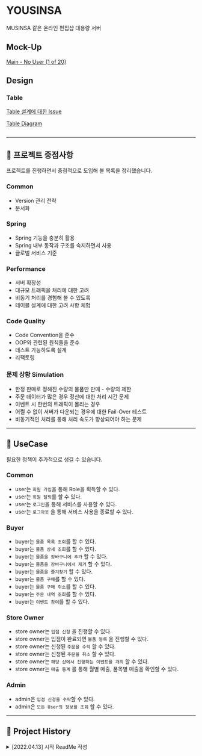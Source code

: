 # YOUSINSA
MUSINSA 같은 온라인 편집샵 대용량 서버

## Mock-Up

[Main - No User (1 of 20)](https://ovenapp.io/project/PGw27rPWTmydr8mpmbRVAZYTZurQXuV6#7YCsA)

## Design

### Table
[Table 설계에 대한 Issue](https://github.com/f-lab-edu/yousinsa/issues/5)

[Table Diagram](https://dbdiagram.io/d/626c11c695e7f23c619ca37d)

<img src="https://user-images.githubusercontent.com/25685282/166242241-7685315d-fc17-4bc4-abce-a65d3a71c318.png" alt="">

---
## 👕 프로젝트 중점사항

프로젝트를 진행하면서 중점적으로 도입해 볼 목록을 정리했습니다.

### Common

- Version 관리 전략
- 문서화

### Spring

- Spring 기능을 충분히 활용
- Spring 내부 동작과 구조를 숙지하면서 사용
- 글로벌 서비스 기준

### Performance

- 서버 확장성
- 대규모 트래픽을 처리에 대한 고려
- 비동기 처리를 경험해 볼 수 있도록
- 테이블 설계에 대한 고려 사항 체험

### Code Quality

- Code Convention을 준수
- OOP와 관련된 원칙들을 준수
- 테스트 가능하도록 설계
- 리팩토링

### 문제 상황 Simulation

- 한정 판매로 정해진 수량의 물품만 판매 - 수량의 제한
- 주문 데이터가 많은 경우 정산에 대한 처리 시간 문제
- 이벤트 시 한번의 트래픽이 몰리는 경우
- 어쩔 수 없이 서버가 다운되는 경우에 대한 Fail-Over 테스트
- 비동기적인 처리를 통해 처리 속도가 향상되어야 하는 문제

---

## 👖 UseCase

필요한 정책이 추가적으로 생길 수 있습니다.

### Common

- user는 `회원 가입`을 통해 Role을 획득할 수 있다.
- user는 `회원 탈퇴`를 할 수 있다.
- user는 `로그인`을 통해 서비스를 사용할 수 있다.
- user는 `로그아웃` 을 통해 서비스 사용을 종료할 수 있다.

### Buyer

- buyer는 `물품 목록 조회`를 할 수 있다.
- buyer는 `물품 상세 조회`를 할 수 있다.
- buyer는 `물품을 장바구니에 추가` 할 수 있다.
- buyer는 `물품을 장바구니에서 제거` 할 수 있다.
- buyer는 `물품을 즐겨찾기` 할 수 있다.
- buyer는 `물품 구매`를 할 수 있다.
- buyer는 `물품 구매 취소`를 할 수 있다.
- buyer는 `주문 내역 조회`를 할 수 있다.
- buyer는 `이벤트 참여`를 할 수 있다.

### Store Owner

- store owner는 `입점 신청` 을 진행할 수 있다.
- store owner는 입점이 완료되면 `물품 등록` 을 진행할 수 있다.
- store owner는 신청된 `주문을 수락` 할 수 있다.
- store owner는 신청된 `주문을 취소` 할 수 있다.
- store owner는 `해당 샵에서 진행하는 이벤트를 개최` 할 수 있다.
- store owner는 `매출 통계` 를 통해 월별 매출, 품목별 매출을 확인할 수 있다.

### Admin

- admin은 `입점 신청을 수락`할 수 있다.
- admin은 `모든 User의 정보를 조회` 할 수 있다.

---

## 🦺 Project History

<details>
<summary>[2022.04.13] 시작 ReadMe 작성</summary>
<div markdown="1">

- [x]  Mock-Up 만들기(04/10일 내로 완료 후 취합, 4/11 멘토님에게 검토)
- [x]  Naming 결정 - 마신사, 유신사
- [x]  Category - 상의, 하의, 아우터 (이 안에서도 추리기)
- [x]  우리만의 프로젝트 중점 사항 정하기

      **[예시]**
    
        - Spring MVC 기능을 충분하고 잘 활용하기
        - Coding Convention 정하기
        - OOP와 관련된 원칙들을 준수
        - 테스트가 쉬운 코드를 작성
        - 백엔드 실무에서 발생할 수 있는 문제를 해결할 수 있도록 설계하기

- [x]  Role 정리
- [x]  문제 상황 Simulation

      **[예시]**
    
        - 한정 판매로 정해진 수량의 물품만 판매 - 수량의 제한
        - 결제 데이터가 많은 경우 정산에 대한 처리 시간 문제
        - 이벤트 시 한번의 트래픽이 몰리는 경우
        - 결제 도중 시스템이 다운될 경우에 대한 결제에 대한 롤백 처리
        - 어쩔 수 없이 서버가 다운되는 경우에 대한 Fail-Over 테스트
</div>
</details>